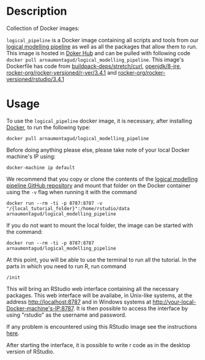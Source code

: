 Description
===========

Collection of Docker images:

`logical_pipeline` is a Docker image containing all scripts and tools from our [logical modelling pipeline](https://github.com/sysbio-curie/Logical_modelling_pipeline) as well as all the packages that allow them to run. This image is hosted in [Doker Hub](https://hub.docker.com/r/arnaumontagud/logical_modelling_pipeline/) and can be pulled with following code `docker pull arnaumontagud/logical_modelling_pipeline`. This image's Dockerfile has code from [buildpack-deps/stretch/curl](https://github.com/docker-library/buildpack-deps/blob/9f60e19008458220114f1a0b6cd3710f1015d402/stretch/curl/Dockerfile), [openjdk/8-jre](https://github.com/docker-library/openjdk/blob/b4f29ba829765552239bd18f272fcdaf09eca259/8-jre/Dockerfile), [rocker-org/rocker-versioned/r-ver/3.4.1](https://github.com/rocker-org/rocker-versioned/blob/master/r-ver/3.4.1/Dockerfile) and [rocker-org/rocker-versioned/rstudio/3.4.1](https://github.com/rocker-org/rocker-versioned/blob/master/rstudio/3.4.1/Dockerfile)

Usage
=====

To use the `logical_pipeline` docker image, it is necessary, after installing [Docker](https://www.docker.com), to run the following type:

    docker pull arnaumontagud/logical_modelling_pipeline

Before doing anything please else, please take note of your local Docker machine's IP using:
 
    docker-machine ip default

We recommend that you copy or clone the contents of the [logical modelling pipeline GitHub repository](https://github.com/sysbio-curie/Logical_modelling_pipeline) and mount that folder on the Docker container using the `-v` flag when running it with the command

    docker run --rm -ti -p 8787:8787 -v "/{local_tutorial_folder}":/home/rstudio/data arnaumontagud/logical_modelling_pipeline

If you do not want to mount the local folder, the image can be started with the command:

    docker run --rm -ti -p 8787:8787 arnaumontagud/logical_modelling_pipeline

At this point, you will be able to use the terminal to run all the tutorial. In the parts in which you need to run R, run command

    /init
    
This will bring an RStudio web interface containing all the necessary packages. This web interface will be availabe, in Unix-like systems, at the address <http://localhost:8787> and in Windows systems at <http://your-local-Docker-machine's-IP:8787>. It is then possible to access the interface by using "rstudio" as the username and password.

If any problem is encountered using this RStudio image see the instructions [here](https://github.com/rocker-org/rocker/wiki/Using-the-RStudio-image).

After starting the interface, it is possible to write r code as in the desktop version of RStudio.
